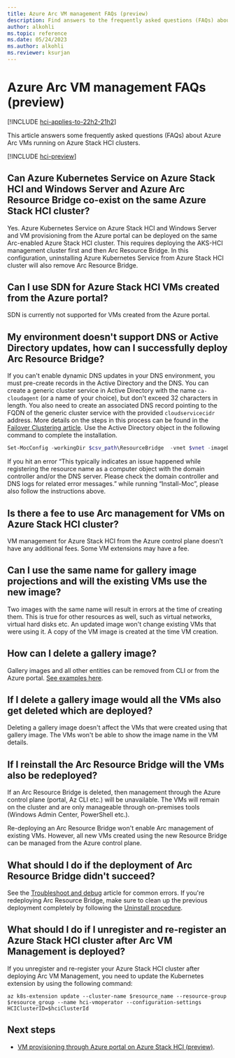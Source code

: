 ```yaml
---
title: Azure Arc VM management FAQs (preview)
description: Find answers to the frequently asked questions (FAQs) about Azure Arc VM management (preview).
author: alkohli
ms.topic: reference
ms.date: 05/24/2023
ms.author: alkohli
ms.reviewer: ksurjan
---
```


# Azure Arc VM management FAQs (preview)

[!INCLUDE [hci-applies-to-22h2-21h2](../../includes/hci-applies-to-22h2-21h2.md)]

This article answers some frequently asked questions (FAQs) about Azure Arc VMs running on Azure Stack HCI clusters.

[!INCLUDE [hci-preview](../../includes/hci-preview.md)]

## Can Azure Kubernetes Service on Azure Stack HCI and Windows Server and Azure Arc Resource Bridge co-exist on the same Azure Stack HCI cluster?

Yes. Azure Kubernetes Service on Azure Stack HCI and Windows Server and VM provisioning from the Azure portal can be deployed on the same Arc-enabled Azure Stack HCI cluster. This requires deploying the AKS-HCI management cluster first and then Arc Resource Bridge. In this configuration, uninstalling Azure Kubernetes Service from Azure Stack HCI cluster will also remove Arc Resource Bridge.

## Can I use SDN for Azure Stack HCI VMs created from the Azure portal?
  
SDN is currently not supported for VMs created from the Azure portal.

## My environment doesn't support DNS or Active Directory updates, how can I successfully deploy Arc Resource Bridge?

If you can't enable dynamic DNS updates in your DNS environment, you must pre-create records in the Active Directory and the DNS. You can create a generic cluster service in Active Directory with the name `ca-cloudagent` (or a name of your choice), but don't exceed 32 characters in length. You also need to create an associated DNS record pointing to the FQDN of the generic cluster service with the provided `cloudservicecidr` address. More details on the steps in this process can be found in the [Failover Clustering article](/windows-server/failover-clustering/prestage-cluster-adds). Use the Active Directory object in the following command to complete the installation.
   ```PowerShell
   Set-MocConfig -workingDir $csv_path\ResourceBridge  -vnet $vnet -imageDir $csv_path\imageStore -skipHostLimitChecks -cloudConfigLocation $csv_path\cloudStore -catalog aks-hci-stable-catalogs-ext -ring stable -clusterRoleName "ca-cloudagent" -CloudServiceIP $CloudServiceIP
   ```
If you hit an error “This typically indicates an issue happened while registering the resource name as a computer object with the  domain controller and/or the DNS server. Please check the domain controller and DNS logs for related error messages.” while running “Install-Moc”, please also follow the instructions above.

## Is there a fee to use Arc management for VMs on Azure Stack HCI cluster?

VM management for Azure Stack HCI from the Azure control plane doesn't have any additional fees. Some VM extensions may have a fee.

## Can I use the same name for gallery image projections and will the existing VMs use the new image?

Two images with the same name will result in errors at the time of creating them. This is true for other resources as well, such as virtual networks, virtual hard disks etc. An updated image won't change existing VMs that were using it. A copy of the VM image is created at the time VM creation.

## How can I delete a gallery image?

Gallery images and all other entities can be removed from CLI or from the Azure portal. [See examples here](uninstall-arc-resource-bridge.md).

## If I delete a gallery image would all the VMs also get deleted which are deployed?

Deleting a gallery image doesn't affect the VMs that were created using that gallery image. The VMs won't be able to show the image name in the VM details.

## If I reinstall the Arc Resource Bridge will the VMs also be redeployed?

If an Arc Resource Bridge is deleted, then management through the Azure control plane (portal, Az CLI etc.) will be unavailable. The VMs will remain on the cluster and are only manageable through on-premises tools (Windows Admin Center, PowerShell etc.).

Re-deploying an Arc Resource Bridge won't enable Arc management of existing VMs. However, all new VMs created using the new Resource Bridge can be managed from the Azure control plane.

## What should I do if the deployment of Arc Resource Bridge didn't succeed?

See the [Troubleshoot and debug](troubleshoot-arc-enabled-vms.md) article for common errors. If you're redeploying Arc Resource Bridge, make sure to clean up the previous deployment completely by following the [Uninstall procedure](uninstall-arc-resource-bridge.md).

## What should I do if I unregister and re-register an Azure Stack HCI cluster after Arc VM Management is deployed?

If you unregister and re-register your Azure Stack HCI cluster after deploying Arc VM Management, you need to update the Kubernetes extension by using the following command:

```azurecli
az k8s-extension update --cluster-name $resource_name --resource-group $resource_group --name hci-vmoperator --configuration-settings HCIClusterID=$hciClusterId
```

## Next steps

- [VM provisioning through Azure portal on Azure Stack HCI (preview)](azure-arc-vm-management-overview.md).
